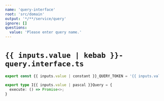 ```yaml
---
name: 'query-interface'
root: 'src/domain'
output: '*/**/service/query'
ignore: []
questions:
  value: 'Please enter query name.'
---
```


# `{{ inputs.value | kebab }}-query.interface.ts`

```typescript
export const {{ inputs.value | constant }}_QUERY_TOKEN = '{{ inputs.value | constant }}_QUERY_TOKEN' as const;

export type I{{ inputs.value | pascal }}Query = {
  execute: () => Promise<>;
}

```
